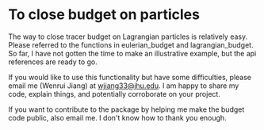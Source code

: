 # To close budget on particles

The way to close tracer budget on Lagrangian particles is relatively easy. Please referred to the functions in eulerian_budget and lagrangian_budget. So far, I have not gotten the time to make an illustrative example, but the api references are ready to go.

If you would like to use this functionality but have some difficulties, please email me (Wenrui Jiang) at wjiang33@jhu.edu. I am happy to share my code, explain things, and potentially corroborate on your project.

If you want to contribute to the package by helping me make the budget code public, also email me. I don't know how to thank you enough.
